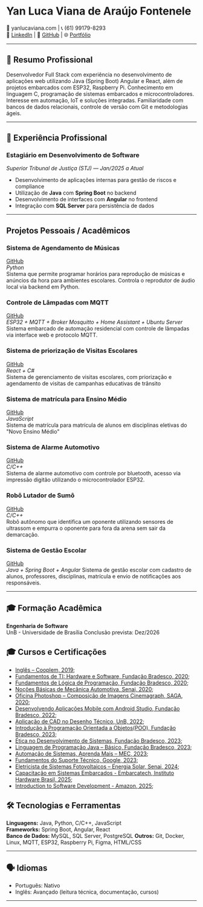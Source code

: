 # **Yan Luca Viana de Araújo Fontenele**

📧 yanlucaviana.com | 📞 (61) 99179-8293  
🔗 [LinkedIn](https://www.linkedin.com/in/yan-luca-060a54209/) | 🐙 [GitHub](https://github.com/yan-luca) | 🌐 [Portfólio](https://github.com/yan-luca/yan-luca)

---

## 🧭 Resumo Profissional

Desenvolvedor Full Stack com experiência no desenvolvimento de aplicações web utilizando Java (Spring Boot) Angular e React, além de projetos embarcados com ESP32, Raspberry Pi. Conhecimento em linguagem C,  programação de sistemas embarcados e microcontroladores. Interesse em automação, IoT e soluções integradas. Familiaridade com bancos de dados relacionais, controle de versão com Git e metodologias ágeis.

---

## 💼 Experiência Profissional


### **Estagiário em Desenvolvimento de Software**  
*Superior Tribunal de Justiça (STJ) — Jan/2025 a Atual*  
- Desenvolvimento de aplicações internas para gestão de riscos e compliance  
- Utilização de **Java** com **Spring Boot** no backend  
- Desenvolvimento de interfaces com **Angular** no frontend  
- Integração com **SQL Server** para persistência de dados  
---

## Projetos Pessoais / Acadêmicos

### **Sistema de Agendamento de Músicas**  
[GitHub](https://github.com/yan-luca/yan-luca/tree/main/Sirene%20Musical)  
*Python*  
Sistema que permite programar horários para reprodução de músicas e anúncios da hora para ambientes escolares. Controla o reprodutor de áudio local via backend em Python.

### **Controle de Lâmpadas com MQTT**  
[GitHub](https://github.com/yan-luca/yan-luca/tree/main/Automacao%20Residencial)  
*ESP32 + MQTT + Broker Mosquitto + Home Assistant + Ubuntu Server*  
Sistema embarcado de automação residencial com controle de lâmpadas via interface web e protocolo MQTT.
### **Sistema de priorização de Visitas Escolares**  
[GitHub](https://github.com/orgs/fga-eps-mds/teams/2023-1-dnit/repositories)  
*React + C#*  
Sistema de gerenciamento de visitas escolares, com priorização e agendamento de visitas de campanhas educativas de trânsito

### **Sistema de matrícula para Ensino Médio**
[GitHub](https://github.com/mdsreq-fga-unb/2023.2-Matriculai)  
*JavaScript*  
Sistema de matrícula para matrícula de alunos em disciplinas eletivas do "Novo Ensino Médio"

### **Sistema de Alarme Automotivo**  
[GitHub](https://github.com/yan-luca/yan-luca/tree/main/Alarme%20Automotivo)  
*C/C++*  
Sistema de alarme automotivo com controle por bluetooth, acesso via impressão digitão  utilizando o microcontrolador ESP32.
### **Robô Lutador de Sumô**
[GitHub](https://github.com/yan-luca/yan-luca/tree/main/Robo%20Sumo)   
*C/C++*  
Robô autônomo que identifica um oponente utilizando sensores de ultrassom e empurra o oponente para fora da arena sem sair da demarcação.

### **Sistema de Gestão Escolar**
[GitHub](https://github.com/carlinn1/EduNotify)   
*Java + Spring Boot + Angular* 
Sistema de gestão escolar com cadastro de alunos, professores, disciplinas, matrícula e envio de notificações aos responsáveis.

---

## 🎓 Formação Acadêmica

**Engenharia de Software**  
UnB - Universidade de Brasília
Conclusão prevista: Dez/2026



## 🎓 Cursos e Certificações

- [Inglês – Cooplem, 2019](certificados/certificado%20inglês.jpg);
- [Fundamentos de TI: Hardware e Software, Fundação Bradesco, 2020](./certificados/Certificado%20Fundamentos%20de%20TI.pdf);
- [Fundamentos de Lógica de Programação, Fundação Bradesco, 2020](./certificados/Certificado%20Fundamentos%20de%20Lógica%20de%20Programação.pdf);
- [Noções Básicas de Mecânica Automotiva, Senai, 2020](./certificados/certificado%20noções%20básicas%20de%20mecânica%20automotiva.pdf);
- [Oficina Photoshop – Composição de Imagens Cinemagraph, SAGA, 2020](./certificados/certificado%20photoshop.jpg);
- [Desenvolvendo Aplicações Mobile com Android Studio, Fundação Bradesco, 2022](./certificados/Certificado%20Desenvolvendo%20Aplicacoes%20com%20Android%20Studio.pdf);
- [Aplicação de CAD no Desenho Técnico, UnB, 2022](./certificados/CERTIFICADO_aplicacao%20de%20cad.pdf);
- [Introdução à Programação Orientada a Objetos(POO), Fundação Bradesco, 2023](./certificados/certificado%20introdução%20a%20poo.pdf);
- [Ética no Desenvolvimento de Sistemas, Fundação Bradesco, 2023](./certificados/certificado%20etica%20no%20desenvolvimento%20de%20sistemas.pdf);
- [Linguagem de Programação Java – Básico, Fundação Bradesco, 2023](./certificados/Certificado%20Linguagem%20de%20programação%20Java-%20Básico.pdf);
- [Automação de Sistemas, Aprenda Mais – MEC, 2023](./certificados/Curso%20Automação_de_Sistemas-Certificado.pdf);
- [Fundamentos do Suporte Técnico, Google, 2023](./certificados/FundamentosSuporteTecnico.pdf);
- [Eletricista de Sistemas Fotovoltaicos – Energia Solar, Senai, 2024](./certificados/20240719_144737.jpg);
- [Capacitação em Sistemas Embarcados - Embarcatech, Instituto Hardware Brasil, 2025](certificados/yan-fontenele_certificado_Embarcatech-1.pdf); 
- [Introduction to Software Development - Amazon, 2025](./certificados/IntrodutionToSoftwareDevelopment.pdf);


## 🛠️ Tecnologias e Ferramentas

**Linguagens:** Java, Python, C/C++, JavaScript  
**Frameworks:** Spring Boot, Angular, React  
**Banco de Dados:** MySQL, SQL Server, PostgreSQL
**Outros:** Git, Docker, Linux, MQTT, ESP32, Raspberry Pi, Figma, HTML/CSS

---

## 🗣️ Idiomas

- Português: Nativo  
- Inglês: Avançado (leitura técnica, documentação, cursos)

---


